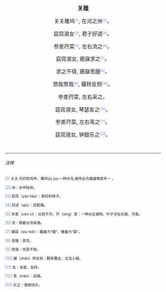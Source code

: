 <style>
a {
    color: rgb(95, 136, 224);
    font-size: small;
    text-decoration: none;
  }

h1 {
    text-align: center;
    font-size: large;
}

.pre{
  text-indent: 2em;
  font-size: small; 
}
.main {
    text-indent: 2em;
    font-size: larger;
}
.main_center{
    text-align: center;
    font-size: larger;
}

.comment {
    font-size: smaller;
}  
</style>

<h1> 关雎 </h1>
<p class="main_center">关关雎鸠<a href="#1"><sup>[1]</sup></a>, 在河之洲<a href="#2"><sup>[2]</sup></a>。</p>
<p class="main_center">窈窕淑女<a href="#3"><sup>[3]</sup></a>, 君子好逑<a href="#4"><sup>[4]</sup></a>。</p>
<p class="main_center">参差荇菜<a href="#5"><sup>[5]</sup></a>, 左右流之<a href="#6"><sup>[6]</sup></a>。</p>
<p class="main_center">窈窕淑女, 寤寐求之<a href="#7"><sup>[7]</sup></a>。</p>
<p class="main_center">求之不得, 寤寐思服<a href="#8"><sup>[8]</sup></a>。</p>
<p class="main_center">悠哉悠哉<a href="#9"><sup>[9]</sup></a>, 辗转反侧<a href="#10"><sup>[10]</sup></a>。</p>
<p class="main_center">参差荇菜, 左右采之。</p>
<p class="main_center">窈窕淑女, 琴瑟友之<a href="#11"><sup>[10]</sup></a>。</p>
<p class="main_center">参差荇菜, 左右芼之<a href="#12"><sup>[11]</sup></a>。</p>
<p class="main_center">窈窕淑女, 钟鼓乐之<a href="#13"><sup>[12]</sup></a>。</p>
<br>
<hr>

<h6> 注释 </h6>

<p class="comment"><a id="1">[1]</a> 关关:鸟的和鸣声。雎鸠(jū jiu):一种水鸟,相传此鸟雌雄情意专一 。</p>
<p class="comment"><a id="2">[2]</a> 洲：水中陆地。</p>
<p class="comment"><a id="3">[3]</a> 窈窕（yǎo tiǎo）：美好的样子。</p>
<p class="comment"><a id="4">[4]</a> 好逑（qiú）：好配偶。 </p>
<p class="comment"><a id="5">[5]</a> 参差（cēn cī）：长短不齐。荇（xìnɡ）菜：一种水生植物，叶子浮在水面，可食。</p>
<p class="comment"><a id="6">[6]</a> 流：顺着水流采摘。 </p>
<p class="comment"><a id="7">[7]</a> 寤寐（wù mèi）：醒着为“寤”，睡着为“寐”。</p>
<p class="comment"><a id="8">[8]</a> 思服：思念。 </p>
<p class="comment"><a id="9">[9]</a> 悠哉：忧思不绝。</p>
<p class="comment"><a id="10">[10]</a> 辗（zhǎn）转反侧：翻来覆去，无法入眠。</p>
<p class="comment"><a id="11">[11]</a> 友：亲爱，友好。</p>
<p class="comment"><a id="12">[12]</a> 芼（mào）：采摘。</p>
<p class="comment"><a id="13">[13]</a> 乐之：使她快乐。</p>
